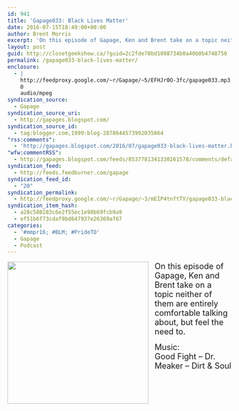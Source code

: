 ```yaml
---
id: 941
title: 'Gapage033: Black Lives Matter'
date: 2016-07-15T18:49:00+00:00
author: Brent Morris
excerpt: 'On this episode of Gapage, Ken and Brent take on a topic neither of them are entirely comfortable talking about, but feel the need to.Music:Good Fight - Dr. Meaker - Dirt &amp; Soul '
layout: post
guid: http://closetgeekshow.ca/?guid=2c2fde70bd1098734b0a40b0b4748750
permalink: /gapage033-black-lives-matter/
enclosure:
  - |
    http://feedproxy.google.com/~r/Gapage/~5/EFHJr0O-3fc/gapage033.mp3
    0
    audio/mpeg
syndication_source:
  - Gapage
syndication_source_uri:
  - http://gapages.blogspot.com/
syndication_source_id:
  - tag:blogger.com,1999:blog-2878644573992035064
"rss:comments":
  - 'http://gapages.blogspot.com/2016/07/gapage033-black-lives-matter.html#comment-form'
"wfw:commentRSS":
  - http://gapages.blogspot.com/feeds/8537781341330261578/comments/default
syndication_feed:
  - http://feeds.feedburner.com/gapage
syndication_feed_id:
  - "20"
syndication_permalink:
  - http://feedproxy.google.com/~r/Gapage/~3/mEIP4tnftTY/gapage033-black-lives-matter.html
syndication_item_hash:
  - a28c588283c6e2f55ec1e98b69fcb9a9
  - ef51b6f73cdaf9bd647937e26369af67
categories:
  - '#mmpr16; #BLM; #PrideTO'
  - Gapage
  - Podcast
---
```

<div class="separator" style="clear: both; text-align: center;">
  <a href="https://4.bp.blogspot.com/-vKoZJFUeYZU/V4kvAPS3JzI/AAAAAAAACcQ/Bhfq1UGa6WQIk1yZUOIm-UoHfdcXpOJ-QCLcB/s1600/screenshot-275.png" imageanchor="1" style="clear: left; float: left; margin-bottom: 1em; margin-right: 1em;"><img border="0" height="320" src="https://4.bp.blogspot.com/-vKoZJFUeYZU/V4kvAPS3JzI/AAAAAAAACcQ/Bhfq1UGa6WQIk1yZUOIm-UoHfdcXpOJ-QCLcB/s320/screenshot-275.png" width="317" /></a>
</div>

<span style="font-size: large;">On this episode of Gapage, Ken and Brent take on a topic neither of them are entirely comfortable talking about, but feel the need to.</span>

<span style="font-size: large;">Music:</span>  
<span style="font-size: large;">Good Fight &#8211; Dr. Meaker &#8211; Dirt & Soul </span><img src="http://feeds.feedburner.com/~r/Gapage/~4/mEIP4tnftTY" height="1" width="1" alt="" />